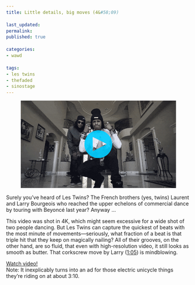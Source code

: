 ```yaml
---
title: Little details, big moves (4&#58;09)

last_updated: 
permalink: 
published: true

categories:
- wawd

tags:
- les twins
- thefaded
- sinostage
---
```


<figure>
    <a href="https://www.youtube.com/watch?v=4kcDmKCK--o"><img src="/assets/images/2015-10-06-les-twins-pull-up-optimized.gif" alt="An animated GIF of Les Twins in a fancy looking entryway. The camera angle is from below; Larry starts in a squat with Laurent behind him. Larry does a little 'blaow' burst with his hands as his feet come up to his toes, and then swings around to walk away. Laurent leans in and grins behind his sunglasses."></a>
</figure>

Surely you’ve heard of Les Twins? The French brothers (yes, twins) Laurent and Larry Bourgeois who reached the upper echelons of commercial dance by touring with Beyoncé last year? Anyway …

This video was shot in 4K, which might seem excessive for a wide shot of two people dancing. But Les Twins can capture the quickest of beats with the most minute of movements—seriously, what fraction of a beat is that triple hit that they keep on magically nailing? All of their grooves, on the other hand, are so fluid, that even with high-resolution video, it still looks as smooth as butter. That corkscrew move by Larry ([1:05](https://youtu.be/4kcDmKCK--o?t=1m5s)) is mindblowing.

[Watch video!](https://www.youtube.com/watch?v=4kcDmKCK--o)  
Note: It inexplicably turns into an ad for those electric unicycle things they’re riding on at about 3:10.